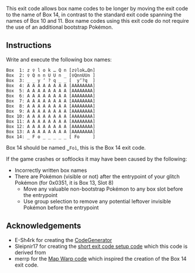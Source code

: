 This exit code allows box name codes to be longer by moving the exit code to the name of Box 14, in contrast to the standard exit code spanning the names of Box 10 and 11.
Box name codes using this exit code do not require the use of an additional bootstrap Pokémon.

## Instructions

Write and execute the following box names:

```
Box  1: z ♀ l o k … Q n	[z♀lok…Qn]
Box  2: ♀ Q n n U U n _	[♀QnnUUn ]
Box  3: _ _ y ‘ ? q _ _	[  y‘?q  ]
Box  4: A A A A A A A A	[AAAAAAAA]
Box  5: A A A A A A A A	[AAAAAAAA]
Box  6: A A A A A A A A	[AAAAAAAA]
Box  7: A A A A A A A A	[AAAAAAAA]
Box  8: A A A A A A A A	[AAAAAAAA]
Box  9: A A A A A A A A	[AAAAAAAA]
Box 10: A A A A A A A A	[AAAAAAAA]
Box 11: A A A A A A A A	[AAAAAAAA]
Box 12: A A A A A A A A	[AAAAAAAA]
Box 13: A A A A A A A A	[AAAAAAAA]
Box 14: _ F o _ _ _ _ _	[ Fo     ]
```

Box 14 should be named `␣Foì`, this is the Box 14 exit code.

If the game crashes or softlocks it may have been caused by the following:

- Incorrectly written box names
- There are Pokémon (visible or not) after the entrypoint of your glitch Pokémon (for 0x0351, it is Box 13, Slot 8)
    - Move any valuable non-bootstrap Pokémon to any box slot before the entrypoint
    - Use group selection to remove any potential leftover invisible Pokémon before the entrypoint

## Acknowledgements

- E-Sh4rk for creating the [CodeGenerator](https://e-sh4rk.github.io/CodeGenerator)
- Sleipnir17 for creating the [short exit code setup code](https://e-sh4rk.github.io/EmeraldACE_web/doc/FRLG_Short_Exit_Codes_Guide.pdf) which this code is derived from
- merrp for the [Map Warp code](https://www.youtube.com/watch?v=yVhK4pLC9ac) which inspired the creation of the Box 14 exit code.